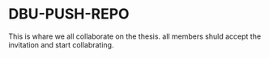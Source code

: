 # DBU-PUSH-REPO
This is whare we all collaborate on the thesis. all members shuld accept the invitation and start collabrating.
